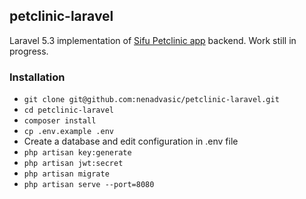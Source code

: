## petclinic-laravel 

Laravel 5.3 implementation of [Sifu Petclinic app](https://docs.codesifu.com/tutorials/petclinic-tutorial-1.html) backend. Work still in progress.

### Installation
- `git clone git@github.com:nenadvasic/petclinic-laravel.git`
- `cd petclinic-laravel`
- `composer install`
- `cp .env.example .env` 
- Create a database and edit configuration in .env file
- `php artisan key:generate`
- `php artisan jwt:secret`
- `php artisan migrate`
- `php artisan serve --port=8080`



